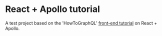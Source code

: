# React + Apollo tutorial

A test project based on the 'HowToGraphQL' [front-end tutorial](https://www.howtographql.com/react-apollo/0-introduction/) on React + Apollo.

